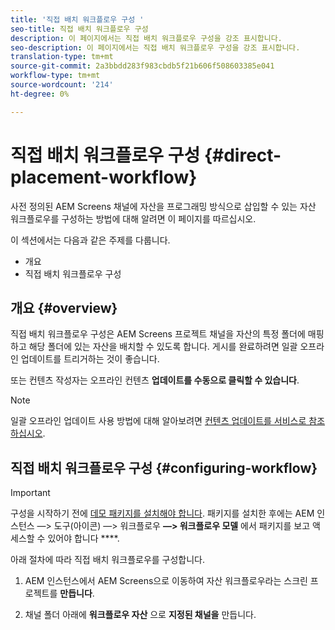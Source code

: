 ```yaml
---
title: '직접 배치 워크플로우 구성 '
seo-title: 직접 배치 워크플로우 구성
description: 이 페이지에서는 직접 배치 워크플로우 구성을 강조 표시합니다.
seo-description: 이 페이지에서는 직접 배치 워크플로우 구성을 강조 표시합니다.
translation-type: tm+mt
source-git-commit: 2a3bbdd283f983cbdb5f21b606f508603385e041
workflow-type: tm+mt
source-wordcount: '214'
ht-degree: 0%

---
```



# 직접 배치 워크플로우 구성 {#direct-placement-workflow}

사전 정의된 AEM Screens 채널에 자산을 프로그래밍 방식으로 삽입할 수 있는 자산 워크플로우를 구성하는 방법에 대해 알려면 이 페이지를 따르십시오.

이 섹션에서는 다음과 같은 주제를 다룹니다.

* 개요
* 직접 배치 워크플로우 구성

## 개요 {#overview}

직접 배치 워크플로우 구성은 AEM Screens 프로젝트 채널을 자산의 특정 폴더에 매핑하고 해당 폴더에 있는 자산을 배치할 수 있도록 합니다. 게시를 완료하려면 일괄 오프라인 업데이트를 트리거하는 것이 좋습니다.

또는 컨텐츠 작성자는 오프라인 컨텐츠 **업데이트를 수동으로 클릭할 수 있습니다**.

>[!NOTE]
>
>일괄 오프라인 업데이트 사용 방법에 대해 알아보려면 [컨텐츠 업데이트를 서비스로 참조하십시오](/help/user-guide/content-update-as-a-service.md).

## 직접 배치 워크플로우 구성 {#configuring-workflow}

>[!IMPORTANT]
>
>구성을 시작하기 전에 [데모 패키지를 설치해야 합니다](https://github.com/godanny86/screens-demo/releases/download/v.0.0.1/screens-demo.all-1.0-SNAPSHOT.zip). 패키지를 설치한 후에는 AEM 인스턴스 —> 도구(아이콘) —> 워크플로우 **—> 워크플로우 모델** 에서 패키지를 보고 액세스할 수 있어야 합니다 ****.

아래 절차에 따라 직접 배치 워크플로우를 구성합니다.

1. AEM 인스턴스에서 AEM Screens으로 이동하여 자산 워크플로우라는 스크린 프로젝트를 **만듭니다**.

1. 채널 폴더 아래에 **워크플로우 자산** 으로 **지정된 채널을** 만듭니다.

